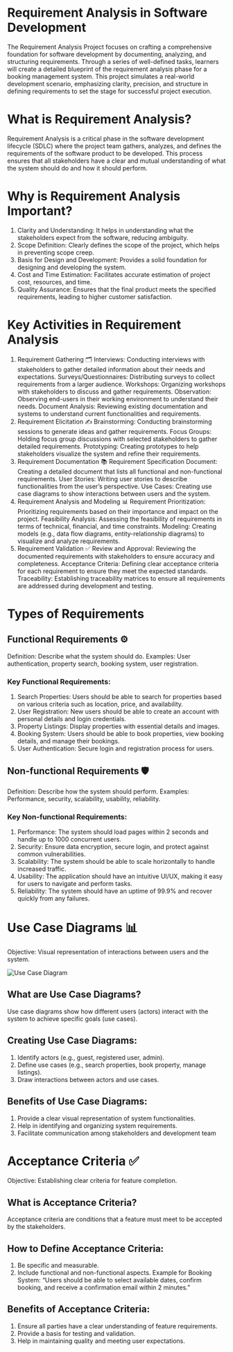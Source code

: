 # Requirement Analysis in Software Development
The Requirement Analysis Project focuses on crafting a comprehensive foundation for software development by documenting, analyzing, and structuring requirements. Through a series of well-defined tasks, learners will create a detailed blueprint of the requirement analysis phase for a booking management system. This project simulates a real-world development scenario, emphasizing clarity, precision, and structure in defining requirements to set the stage for successful project execution.

# What is Requirement Analysis?
Requirement Analysis is a critical phase in the software development lifecycle (SDLC) where the project team gathers, analyzes, and defines the requirements of the software product to be developed. This process ensures that all stakeholders have a clear and mutual understanding of what the system should do and how it should perform.

# Why is Requirement Analysis Important?
1. Clarity and Understanding: It helps in understanding what the stakeholders expect from the software, reducing ambiguity.
2. Scope Definition: Clearly defines the scope of the project, which helps in preventing scope creep.
3. Basis for Design and Development: Provides a solid foundation for designing and developing the system.
4. Cost and Time Estimation: Facilitates accurate estimation of project cost, resources, and time.
5. Quality Assurance: Ensures that the final product meets the specified requirements, leading to higher customer satisfaction.


# Key Activities in Requirement Analysis
1. Requirement Gathering 🗂️
Interviews: Conducting interviews with stakeholders to gather detailed information about their needs and expectations.
Surveys/Questionnaires: Distributing surveys to collect requirements from a larger audience.
Workshops: Organizing workshops with stakeholders to discuss and gather requirements.
Observation: Observing end-users in their working environment to understand their needs.
Document Analysis: Reviewing existing documentation and systems to understand current functionalities and requirements.
2. Requirement Elicitation ✍️
Brainstorming: Conducting brainstorming sessions to generate ideas and gather requirements.
Focus Groups: Holding focus group discussions with selected stakeholders to gather detailed requirements.
Prototyping: Creating prototypes to help stakeholders visualize the system and refine their requirements.
3. Requirement Documentation 📚
Requirement Specification Document: Creating a detailed document that lists all functional and non-functional requirements.
User Stories: Writing user stories to describe functionalities from the user’s perspective.
Use Cases: Creating use case diagrams to show interactions between users and the system.
4. Requirement Analysis and Modeling 📊
Requirement Prioritization: Prioritizing requirements based on their importance and impact on the project.
Feasibility Analysis: Assessing the feasibility of requirements in terms of technical, financial, and time constraints.
Modeling: Creating models (e.g., data flow diagrams, entity-relationship diagrams) to visualize and analyze requirements.
5. Requirement Validation ✅
Review and Approval: Reviewing the documented requirements with stakeholders to ensure accuracy and completeness.
Acceptance Criteria: Defining clear acceptance criteria for each requirement to ensure they meet the expected standards.
Traceability: Establishing traceability matrices to ensure all requirements are addressed during development and testing.

# Types of Requirements

## Functional Requirements ⚙️
Definition: Describe what the system should do.
Examples: User authentication, property search, booking system, user registration.

### Key Functional Requirements:

1. Search Properties: Users should be able to search for properties based on various criteria such as location, price, and availability.
2. User Registration: New users should be able to create an account with personal details and login credentials.
3. Property Listings: Display properties with essential details and images.
4. Booking System: Users should be able to book properties, view booking details, and manage their bookings.
5. User Authentication: Secure login and registration process for users.

## Non-functional Requirements 🛡️
Definition: Describe how the system should perform.
Examples: Performance, security, scalability, usability, reliability.

### Key Non-functional Requirements:

1. Performance: The system should load pages within 2 seconds and handle up to 1000 concurrent users.
2. Security: Ensure data encryption, secure login, and protect against common vulnerabilities.
3. Scalability: The system should be able to scale horizontally to handle increased traffic.
4. Usability: The application should have an intuitive UI/UX, making it easy for users to navigate and perform tasks.
5. Reliability: The system should have an uptime of 99.9% and recover quickly from any failures.


# Use Case Diagrams 📊
Objective: Visual representation of interactions between users and the system.

![Use Case Diagram](../public/alx-booking-uc.png)

## What are Use Case Diagrams?
Use case diagrams show how different users (actors) interact with the system to achieve specific goals (use cases).

## Creating Use Case Diagrams:
1. Identify actors (e.g., guest, registered user, admin).
2. Define use cases (e.g., search properties, book property, manage listings).
3. Draw interactions between actors and use cases.

## Benefits of Use Case Diagrams:
1. Provide a clear visual representation of system functionalities.
2. Help in identifying and organizing system requirements.
3. Facilitate communication among stakeholders and development team


# Acceptance Criteria ✅
Objective: Establishing clear criteria for feature completion.

## What is Acceptance Criteria?
Acceptance criteria are conditions that a feature must meet to be accepted by the stakeholders.

## How to Define Acceptance Criteria:
1. Be specific and measurable.
2. Include functional and non-functional aspects.
Example for Booking System: “Users should be able to select available dates, confirm booking, and receive a confirmation email within 2 minutes.”

## Benefits of Acceptance Criteria:
1. Ensure all parties have a clear understanding of feature requirements.
2. Provide a basis for testing and validation.
3. Help in maintaining quality and meeting user expectations.
